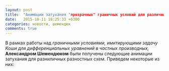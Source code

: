 ```yaml
---
layout: post
title:  "Анимации затухания "прозрачных" граничных условий для различных разностных схем"
date:   2015-10-11 18:25:33 +0300
categories: новости, шемендюк
comments: true
---
```


В рамках работы над _граничными условиями, имитирующими задачу Коши для дифференциальных уравнений в частных производных,_ **Александром Шемендюком** были получены следующие анимации затухания для разниличных разностных схем. Приведем некоторые из них:
